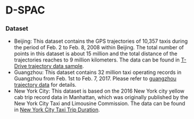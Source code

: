 # D-SPAC

### Dataset

- Beijing: This dataset contains the GPS trajectories of 10,357 taxis during the period of Feb. 2 to Feb. 8, 2008 within Beijing. The total number of points in this dataset is about 15 million and the total distance of the trajectories reaches to 9 million kilometers. The data can be found in [T-Drive trajectory data sample](https://www.microsoft.com/en-us/research/publication/t-drive-trajectory-data-sample/).
- Guangzhou: This  dataset contains 32 million taxi operating records in Guangzhou from Feb. 1st to Feb. 7, 2017. Please refer to [guangzhou trajectory data](./guangzhou_trajectory_data/description.pdf) for details.
- New York City: This dataset is based on the 2016 New York city yellow cab trip record data in Manhattan, which was originally published by the New York City Taxi and Limousine Commission. The data can be found in [New York City Taxi Trip Duration](https://www.kaggle.com/c/nyc-taxi-trip-duration/data).

